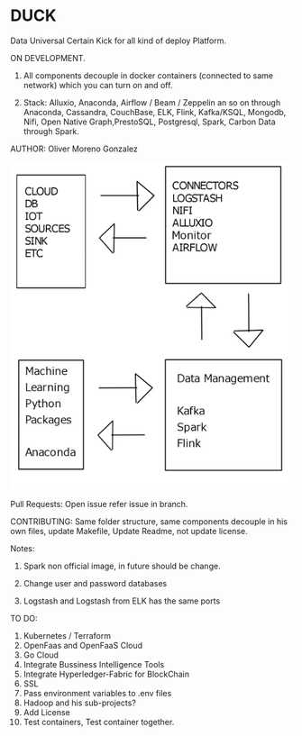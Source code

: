 # DUCK

Data Universal Certain Kick for all kind of deploy Platform.

ON DEVELOPMENT.

1) All components decouple in docker containers (connected to same network) which you can turn on and off.

2) Stack: Alluxio, Anaconda, Airflow / Beam / Zeppelin an so on through Anaconda, Cassandra, CouchBase, ELK, Flink, Kafka/KSQL, Mongodb, Nifi, Open Native Graph,PrestoSQL, Postgresql, Spark, Carbon Data through Spark.

AUTHOR:
Oliver Moreno Gonzalez

![Alt text](docs/resources/DUCKresize.jpg?raw=true "DUCK Data Flow")

Pull Requests:
Open issue refer issue in branch.

CONTRIBUTING:
Same folder structure, same components decouple in his own files, update Makefile, Update Readme, not update license.


Notes:

1) Spark non official image, in future should be change.

2) Change user and password databases

3) Logstash and Logstash  from ELK has the same ports

TO DO:
1) Kubernetes / Terraform
2) OpenFaas and OpenFaaS Cloud
3) Go Cloud 
4) Integrate Bussiness Intelligence Tools
5) Integrate Hyperledger-Fabric for BlockChain
6) SSL
7) Pass environment variables to .env files
8) Hadoop and his sub-projects?
9) Add License
10) Test containers, Test container together.
